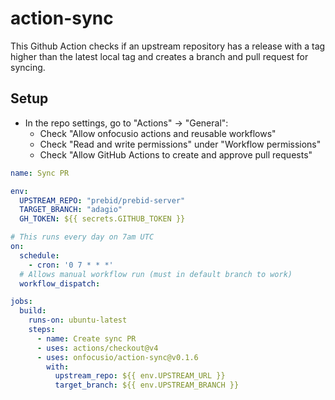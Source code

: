 # action-sync

This Github Action checks if an upstream repository has a release with a tag higher than the latest local tag and creates a branch and pull request for syncing.

## Setup

- In the repo settings, go to "Actions" -> "General":
    - Check "Allow onfocusio actions and reusable workflows"
    - Check "Read and write permissions" under "Workflow permissions"
    - Check "Allow GitHub Actions to create and approve pull requests"

```yml
name: Sync PR

env:
  UPSTREAM_REPO: "prebid/prebid-server"
  TARGET_BRANCH: "adagio"
  GH_TOKEN: ${{ secrets.GITHUB_TOKEN }}

# This runs every day on 7am UTC
on:
  schedule:
    - cron: '0 7 * * *'
  # Allows manual workflow run (must in default branch to work)
  workflow_dispatch:

jobs:
  build:
    runs-on: ubuntu-latest
    steps:
      - name: Create sync PR
      - uses: actions/checkout@v4
      - uses: onfocusio/action-sync@v0.1.6
        with: 
          upstream_repo: ${{ env.UPSTREAM_URL }}
          target_branch: ${{ env.UPSTREAM_BRANCH }}
```
